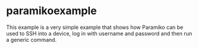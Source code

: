 # paramikoexample
 
This example is a very simple example that shows how Paramiko can be used to SSH into a device, log in with username and password and then run a generic command.
